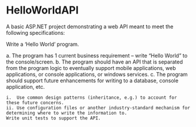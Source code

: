 # HelloWorldAPI

A basic ASP.NET project demonstrating a web API meant to meet the following specifications:

Write a ‘Hello World’ program. 

a.	The program has 1 current business requirement – write “Hello World” to the console/screen.
b.	The program should have an API that is separated from the program logic to eventually support mobile applications, web applications, or console applications, or windows services.
c.	The program should support future enhancements for writing to a database, console application, etc.

    i.	Use common design patterns (inheritance, e.g.) to account for these future concerns. 
    ii.	Use configuration files or another industry-standard mechanism for determining where to write the information to. 
    Write unit tests to support the API.
